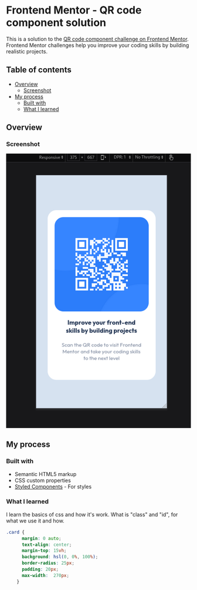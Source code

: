 # Frontend Mentor - QR code component solution

This is a solution to the [QR code component challenge on Frontend Mentor](https://www.frontendmentor.io/challenges/qr-code-component-iux_sIO_H). Frontend Mentor challenges help you improve your coding skills by building realistic projects. 

## Table of contents

- [Overview](#overview)
  - [Screenshot](#screenshot)
- [My process](#my-process)
  - [Built with](#built-with)
  - [What I learned](#what-i-learned)

## Overview

### Screenshot

![Mobile Design](./result/375x667.png)

## My process

### Built with

- Semantic HTML5 markup
- CSS custom properties
- [Styled Components](https://fonts.google.com/specimen/Outfit) - For styles

### What I learned

I learn the basics of css and how it's work. What is "class" and "id", for what we use it and how.

```css
.card {
      margin: 0 auto;
      text-align: center;
      margin-top: 15vh;
      background: hsl(0, 0%, 100%);
      border-radius: 25px;
      padding: 20px;
      max-width:  270px;
    }
```
